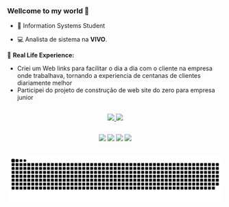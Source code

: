 ### Wellcome to my world 👋
- 🌱 Information Systems Student

- 💻 Analista de sistema na <strong>VIVO</strong>.

🚀 <strong>Real Life Experience:</strong>
- Criei um Web links para facilitar o dia a dia com o cliente na empresa onde trabalhava, tornando a experiencia de centanas de clientes diariamente melhor <br>
- Participei do projeto de construção de web site do zero para empresa junior 
##
<div align="center">
  <a href="">
  <img height="160em" src="https://github-readme-stats.vercel.app/api?username=Lucca7r&show_icons=true&theme=tokyonight&include_all_commits=true&count_private=true"/>
  <img height="160em" src="https://github-readme-stats.vercel.app/api/top-langs/?username=Lucca7r&layout=compact&langs_count=7&theme=tokyonight"/>
</div>

##
 <div align="center">
  <a href="https://www.instagram.com/lucca7r_/" target="_blank"><img src="https://img.shields.io/badge/-Instagram-%23E4405F?style=for-the-badge&logo=instagram&logoColor=white" target="_blank"></a>
 	<a href="https://twitter.com/lucca01silva/" target="_blank"><img src="https://img.shields.io/badge/Twitter-1DA1F2?style=for-the-badge&logo=twitter&logoColor=white" target="_blank"></a>
  <a href = "mailto:lucca01silva@gmail.com"><img src="https://img.shields.io/badge/-Gmail-%23333?style=for-the-badge&logo=gmail&logoColor=white" target="_blank"></a>
  <a href="https://www.linkedin.com/in/lucas-rsilva0" target="_blank"><img src="https://img.shields.io/badge/-LinkedIn-%230077B5?style=for-the-badge&logo=linkedin&logoColor=white" target="_blank"></a>
   
 ##
   
   ![Snake animation](https://github.com/Lucca7r/Lucca7r/blob/output/github-contribution-grid-snake.svg)
  </div>
